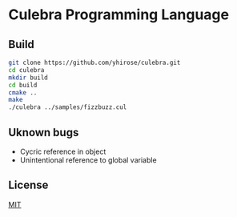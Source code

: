 Culebra Programming Language
============================

Build
-----

```bash
git clone https://github.com/yhirose/culebra.git
cd culebra
mkdir build
cd build
cmake ..
make
./culebra ../samples/fizzbuzz.cul
```

Uknown bugs
-----------

 * Cycric reference in object
 * Unintentional reference to global variable

License
-------

[MIT](https://github.com/yhirose/culebra/blob/master/LICENSE)
